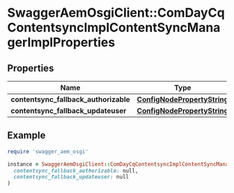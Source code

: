 # SwaggerAemOsgiClient::ComDayCqContentsyncImplContentSyncManagerImplProperties

## Properties

| Name | Type | Description | Notes |
| ---- | ---- | ----------- | ----- |
| **contentsync_fallback_authorizable** | [**ConfigNodePropertyString**](ConfigNodePropertyString.md) |  | [optional] |
| **contentsync_fallback_updateuser** | [**ConfigNodePropertyString**](ConfigNodePropertyString.md) |  | [optional] |

## Example

```ruby
require 'swagger_aem_osgi'

instance = SwaggerAemOsgiClient::ComDayCqContentsyncImplContentSyncManagerImplProperties.new(
  contentsync_fallback_authorizable: null,
  contentsync_fallback_updateuser: null
)
```

